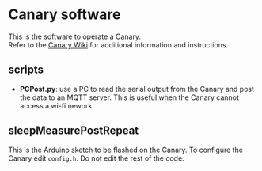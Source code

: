 # Canary software

This is the software to operate a Canary.  
Refer to the [Canary Wiki](https://gitlab.cern.ch/guescini/canary/-/wikis/home) for additional information and instructions.

## scripts
- **PCPost.py**: use a PC to read the serial output from the Canary and post the data to an MQTT server. This is useful when the Canary cannot access a wi-fi nework.

## sleepMeasurePostRepeat
This is the Arduino sketch to be flashed on the Canary. To configure the Canary edit `config.h`. Do not edit the rest of the code.
